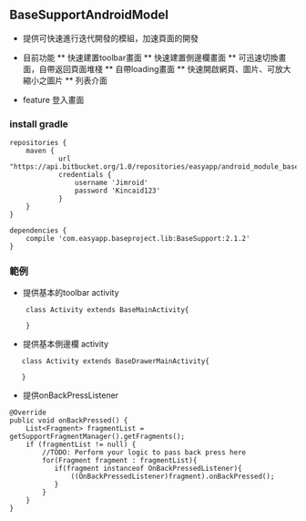 ## BaseSupportAndroidModel ##

* 提供可快速進行迭代開發的模組，加速頁面的開發
* 目前功能
** 快速建置toolbar畫面
** 快速建置側邊欄畫面
** 可迅速切換畫面，自帶返回頁面堆棧
** 自帶loading畫面
** 快速開啟網頁、圖片、可放大縮小之圖片
** 列表介面

* feature
    登入畫面
    
### install gradle ###

``` 
repositories {
    maven {
            url "https://api.bitbucket.org/1.0/repositories/easyapp/android_module_baseproject/raw/master/"
            credentials {
                username 'Jimroid'
                password 'Kincaid123'
            }
    }
}
```


```
dependencies {
    compile 'com.easyapp.baseproject.lib:BaseSupport:2.1.2'
}
```

### 範例 ###
* 提供基本的toolbar activity

```
    class Activity extends BaseMainActivity{
    
    }
```

* 提供基本側邊欄 activity

```
   class Activity extends BaseDrawerMainActivity{
   
   }
```
 
* 提供onBackPressListener

```
@Override
public void onBackPressed() {
    List<Fragment> fragmentList = getSupportFragmentManager().getFragments();
    if (fragmentList != null) {
        //TODO: Perform your logic to pass back press here
        for(Fragment fragment : fragmentList){
           if(fragment instanceof OnBackPressedListener){
               ((OnBackPressedListener)fragment).onBackPressed();
           }
        }
    }
}
```
